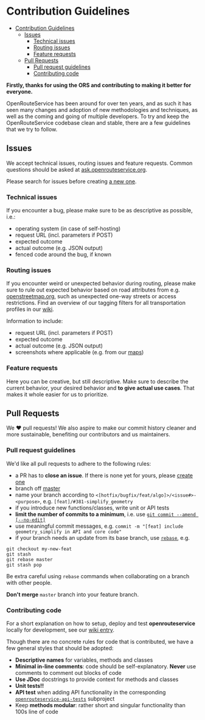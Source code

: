 # Contribution Guidelines

<!-- TOC depthFrom:1 depthTo:6 withLinks:1 updateOnSave:1 orderedList:0 -->

- [Contribution Guidelines](#contribution-guidelines)
	- [Issues](#issues)
		- [Technical issues](#technical-issues)
		- [Routing issues](#routing-issues)
		- [Feature requests](#feature-requests)
	- [Pull Requests](#pull-requests)
		- [Pull request guidelines](#pull-request-guidelines)
		- [Contributing code](#contributing-code)

<!-- /TOC -->

**Firstly, thanks for using the ORS and contributing to making it better for everyone.**

OpenRouteService has been around for over ten years, and as such it has seen many changes and adoption of new methodologies and techniques, as well as the coming and going of multiple developers. To try and keep the OpenRouteService codebase clean and stable, there are a few guidelines that we try to follow.

## Issues

We accept technical issues, routing issues and feature requests. Common questions should be asked at [ask.openrouteservice.org](https://ask.openrouteservice.org).

Please search for issues before creating [a new one](https://github.com/GIScience/openrouteservice/issues/new).

### Technical issues

If you encounter a bug, please make sure to be as descriptive as possible, i.e.:

- operating system (in case of self-hosting)
- request URL (incl. parameters if POST)
- expected outcome
- actual outcome (e.g. JSON output)
- fenced code around the bug, if known

### Routing issues

If you encounter weird or unexpected behavior during routing, please make sure to rule out expected behavior based on road attributes from e.g. [openstreetmap.org](https://openstreetmap.org/query), such as unexpected one-way streets or access restrictions. Find an overview of our tagging filters for all transportation profiles in our [wiki](https://github.com/GIScience/openrouteservice/wiki/Tag-Filtering).

Information to include:

- request URL (incl. parameters if POST)
- expected outcome
- actual outcome (e.g. JSON output)
- screenshots where applicable (e.g. from our [maps](https://maps.openrouteservice.org))

### Feature requests

Here you can be creative, but still descriptive. Make sure to describe the current behavior, your desired behavior and **to give actual use cases**. That makes it whole easier for us to prioritize.

## Pull Requests

We :heart: pull requests! We also aspire to make our commit history cleaner and more sustainable, benefiting our contributors and us maintainers.

### Pull request guidelines

We'd like all pull requests to adhere to the following rules:

- a PR has to **close an issue**. If there is none yet for yours, please [create one](https://github.com/GIScience/openrouteservice/issues/new)
- branch off [master](https://github.com/GIScience/openrouteservice/tree/master)
- name your branch according to `<[hotfix/bugfix/feat/algo]>/<issue#>-<purpose>`, e.g. `[feat]/#381-simplify_geometry`
- if you introduce new functions/classes, write unit or API tests
- **limit the number of commits to a minimum**, i.e. use [`git commit --amend [--no-edit]`](https://www.atlassian.com/git/tutorials/rewriting-history#git-commit--amend)
- use meaningful commit messages, e.g. `commit -m "[feat] include geometry_simplify in API and core code"`
- if your branch needs an update from its base branch, use [`rebase`](https://blog.algolia.com/master-git-rebase/#rebasing-on-the-base-branch), e.g.

```
git checkout my-new-feat
git stash
git rebase master
git stash pop
```

Be extra careful using `rebase` commands when collaborating on a branch with other people.

**Don't merge** `master` branch into your feature branch.

### Contributing code

For a short explanation on how to setup, deploy and test **openrouteservice** locally for development, see our [wiki entry](https://github.com/GIScience/openrouteservice/wiki/Contributing-Code).

Though there are no concrete rules for code that is contributed, we have a few general styles that should be adopted:

- **Descriptive names** for variables, methods and classes
- **Minimal in-line comments**: code should be self-explanatory. **Never** use comments to comment out blocks of code
- **Use JDoc** docstrings to provide context for methods and classes
- **Unit tests!!**
- **API test** when adding API functionality in the corresponding [`openrouteservice-api-tests`](https://github.com/GIScience/openrouteservice/tree/master/openrouteservice-api-tests) subproject
- Keep **methods modular**: rather short and singular functionality than 100s line of code
